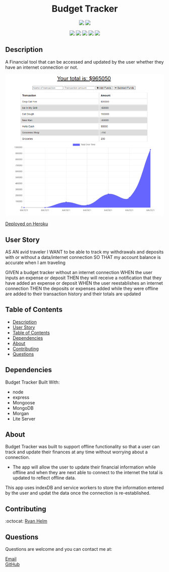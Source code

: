 <h1 align="center">Budget Tracker</h1>
  
<p align="center">
    <img src="https://img.shields.io/github/languages/top/rjhelm/budget-tracker"  />
    <img src="https://img.shields.io/github/last-commit/rjhelm/budget-tracker" >
</p>
  
<p align="center">
    <img src="https://img.shields.io/badge/node-orange" />
    <img src="https://img.shields.io/badge/express-purple" />
    <img src="https://img.shields.io/badge/mongodb-blue"  />
    <img src="https://img.shields.io/badge/javascript-blue"  />
    <img src="https://img.shields.io/badge/heroku-green" />
</p>

## Description

A Financial tool that can be accessed and updated by the user whether they have an internet connection or not.

![Budget-Tracker](/assets/budget-deployed.PNG)

[Deployed on Heroku](https://limitless-island-38092.herokuapp.com/)

## User Story

AS AN avid traveler
I WANT to be able to track my withdrawals and deposits with or without a data/internet connection
SO THAT my account balance is accurate when I am traveling

GIVEN a budget tracker without an internet connection
WHEN the user inputs an expense or deposit
THEN they will receive a notification that they have added an expense or deposit
WHEN the user reestablishes an internet connection
THEN the deposits or expenses added while they were offline are added to their transaction history and their totals are updated

## Table of Contents

- [Description](#description)
- [User Story](#user-story)
- [Table of Contents](#table-of-contents)
- [Dependencies](#dependencies)
- [About](#about)
- [Contributing](#contributing)
- [Questions](#questions)

## Dependencies

Budget Tracker Built With:

- node
- express
- Mongoose
- MongoDB
- Morgan
- Lite Server

## About

Budget Tracker was built to support offline functionality so that a user can track and update their finances at any time without worrying about a connection.

- The app will allow the user to update their financial information while offline and when they are next able to connect to the internet the total is updated to reflect offline data.

This app uses indexDB and service workers to store the information entered by the user and updat the data once the connection is re-established. 

## Contributing

:octocat: [Ryan Helm](https://github.com/rjhelm)

## Questions

Questions are welcome and you can contact me at:

[Email](mailto:ryjhelm@gmail.com)<br />
[GitHub](https://github.com/rjhelm)<br />
